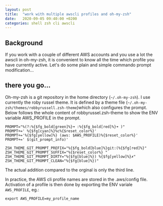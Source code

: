 ```yaml
---
layout: post
title:  "work with multiple awscli profiles and oh-my-zsh"
date:   2020-09-05 09:40:00 +0200
categories: shell zsh cli awscli
---
```


## Background
If you work with a couple of different AWS accounts and you use a lot the
awscli in oh-my-zsh, it is convenient to know all the time which profile you have currently active. Let's do some plain and simple commando prompt modification...

## there you go...
Oh-my-zsh is a git repository in the home directory (`~/.oh-my-zsh`). I use currently the roby russel theme. It is defined by a theme file (`~/.oh-my-zsh/themes/robbyrussell.zsh-theme`)which also configures the prompt.
Below follows the whole content of robbyrussel.zsh-theme to show the ENV variable AWS_PROFILE in the prompt.

```
PROMPT="%(?:%{$fg_bold[green]%}➜ :%{$fg_bold[red]%}➜ )"
PROMPT+=' %{$fg[cyan]%}%c%{$reset_color%}'
PROMPT+='%{$fg[yellow]%} (aws: $AWS_PROFILE)%{$reset_color%}' 
PROMPT+=' $(git_prompt_info)'

ZSH_THEME_GIT_PROMPT_PREFIX="%{$fg_bold[blue]%}git:(%{$fg[red]%}"
ZSH_THEME_GIT_PROMPT_SUFFIX="%{$reset_color%} "
ZSH_THEME_GIT_PROMPT_DIRTY="%{$fg[blue]%}) %{$fg[yellow]%}✗"
ZSH_THEME_GIT_PROMPT_CLEAN="%{$fg[blue]%})"
```

The actual addition compared to the orginal is only the third line.

In practice, the AWS cli profile names are stored in the .aws/config file. 
Activation of a profile is then done by exporting the ENV variale `AWS_PROFILE`, eg.:
```
export AWS_PROFILE=my_profile_name
```


